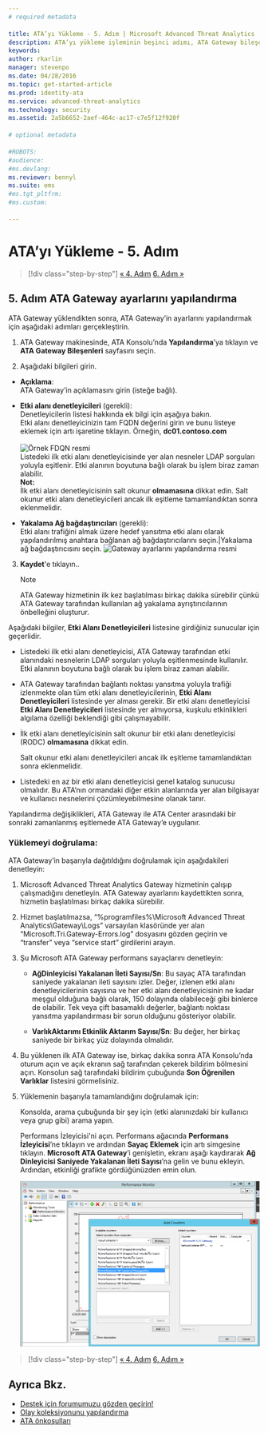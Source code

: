 ```yaml
---
# required metadata

title: ATA’yı Yükleme - 5. Adım | Microsoft Advanced Threat Analytics
description: ATA’yı yükleme işleminin beşinci adımı, ATA Gateway bileşeniniz için ayarları yapılandırmanıza yardımcı olur.
keywords:
author: rkarlin
manager: stevenpo
ms.date: 04/28/2016
ms.topic: get-started-article
ms.prod: identity-ata
ms.service: advanced-threat-analytics
ms.technology: security
ms.assetid: 2a5b6652-2aef-464c-ac17-c7e5f12f920f

# optional metadata

#ROBOTS:
#audience:
#ms.devlang:
ms.reviewer: bennyl
ms.suite: ems
#ms.tgt_pltfrm:
#ms.custom:

---
```


# ATA’yı Yükleme - 5. Adım

>[!div class="step-by-step"]
[« 4. Adım](install-ata-step4.md)
[6. Adım »](install-ata-step6.md)


## 5. Adım ATA Gateway ayarlarını yapılandırma
ATA Gateway yüklendikten sonra, ATA Gateway’in ayarlarını yapılandırmak için aşağıdaki adımları gerçekleştirin.

1.  ATA Gateway makinesinde, ATA Konsolu’nda **Yapılandırma**’ya tıklayın ve **ATA Gateway Bileşenleri** sayfasını seçin.

2.  Aşağıdaki bilgileri girin.



  - **Açıklama**: <br>ATA Gateway’in açıklamasını girin (isteğe bağlı).
  - **Etki alanı denetleyicileri** (gerekli): <br>Denetleyicilerin listesi hakkında ek bilgi için aşağıya bakın.<br>Etki alanı denetleyicinizin tam FQDN değerini girin ve bunu listeye eklemek için artı işaretine tıklayın. Örneğin, **dc01.contoso.com**<br /><br />![Örnek FDQN resmi](media/ATAGWDomainController.png)<br>Listedeki ilk etki alanı denetleyicisinde yer alan nesneler LDAP sorguları yoluyla eşitlenir. Etki alanının boyutuna bağlı olarak bu işlem biraz zaman alabilir.<br>
  **Not:** <br>İlk etki alanı denetleyicisinin salt okunur **olmamasına** dikkat edin. Salt okunur etki alanı denetleyicileri ancak ilk eşitleme tamamlandıktan sonra eklenmelidir.<br>


 - **Yakalama Ağ bağdaştırıcıları** (gerekli):<br>Etki alanı trafiğini almak üzere hedef yansıtma etki alanı olarak yapılandırılmış anahtara bağlanan ağ bağdaştırıcılarını seçin.|Yakalama ağ bağdaştırıcısını seçin.
    ![Gateway ayarlarını yapılandırma resmi](media/ATA-Config-GW-Settings.jpg)

3.  **Kaydet**'e tıklayın..

    > [!NOTE]
    > ATA Gateway hizmetinin ilk kez başlatılması birkaç dakika sürebilir çünkü ATA Gateway tarafından kullanılan ağ yakalama ayrıştırıcılarının önbelleğini oluşturur.

Aşağıdaki bilgiler, **Etki Alanı Denetleyicileri** listesine girdiğiniz sunucular için geçerlidir.

-   Listedeki ilk etki alanı denetleyicisi, ATA Gateway tarafından etki alanındaki nesnelerin LDAP sorguları yoluyla eşitlenmesinde kullanılır. Etki alanının boyutuna bağlı olarak bu işlem biraz zaman alabilir.

-   ATA Gateway tarafından bağlantı noktası yansıtma yoluyla trafiği izlenmekte olan tüm etki alanı denetleyicilerinin, **Etki Alanı Denetleyicileri** listesinde yer alması gerekir. Bir etki alanı denetleyicisi **Etki Alanı Denetleyicileri** listesinde yer almıyorsa, kuşkulu etkinlikleri algılama özelliği beklendiği gibi çalışmayabilir.

-   İlk etki alanı denetleyicisinin salt okunur bir etki alanı denetleyicisi (RODC) **olmamasına** dikkat edin.

    Salt okunur etki alanı denetleyicileri ancak ilk eşitleme tamamlandıktan sonra eklenmelidir.

-   Listedeki en az bir etki alanı denetleyicisi genel katalog sunucusu olmalıdır. Bu ATA’nın ormandaki diğer etkin alanlarında yer alan bilgisayar ve kullanıcı nesnelerini çözümleyebilmesine olanak tanır.

Yapılandırma değişiklikleri, ATA Gateway ile ATA Center arasındaki bir sonraki zamanlanmış eşitlemede ATA Gateway’e uygulanır.

### Yüklemeyi doğrulama:
ATA Gateway’in başarıyla dağıtıldığını doğrulamak için aşağıdakileri denetleyin:

1.  Microsoft Advanced Threat Analytics Gateway hizmetinin çalışıp çalışmadığını denetleyin. ATA Gateway ayarlarını kaydettikten sonra, hizmetin başlatılması birkaç dakika sürebilir.

2.  Hizmet başlatılmazsa, “%programfiles%\Microsoft Advanced Threat Analytics\Gateway\Logs” varsayılan klasöründe yer alan “Microsoft.Tri.Gateway-Errors.log” dosyasını gözden geçirin ve “transfer” veya “service start” girdilerini arayın.

3.  Şu Microsoft ATA Gateway performans sayaçlarını denetleyin:

    -   **AğDinleyicisi Yakalanan İleti Sayısı/Sn**: Bu sayaç ATA tarafından saniyede yakalanan ileti sayısını izler. Değer, izlenen etki alanı denetleyicilerinin sayısına ve her etki alanı denetleyicisinin ne kadar meşgul olduğuna bağlı olarak, 150 dolayında olabileceği gibi binlerce de olabilir. Tek veya çift basamaklı değerler, bağlantı noktası yansıtma yapılandırması bir sorun olduğunu gösteriyor olabilir.

    -   **VarlıkAktarımı Etkinlik Aktarım Sayısı/Sn**: Bu değer, her birkaç saniyede bir birkaç yüz dolayında olmalıdır.

4.  Bu yüklenen ilk ATA Gateway ise, birkaç dakika sonra ATA Konsolu’nda oturum açın ve açık ekranın sağ tarafından çekerek bildirim bölmesini açın. Konsolun sağ tarafındaki bildirim çubuğunda **Son Öğrenilen Varlıklar** listesini görmelisiniz.

5.  Yüklemenin başarıyla tamamlandığını doğrulamak için:

    Konsolda, arama çubuğunda bir şey için (etki alanınızdaki bir kullanıcı veya grup gibi) arama yapın.

    Performans İzleyicisi'ni açın. Performans ağacında **Performans İzleyicisi**’ne tıklayın ve ardından **Sayaç Eklemek** için artı simgesine tıklayın. **Microsoft ATA Gateway**’i genişletin, ekranı aşağı kaydırarak **Ağ Dinleyicisi Saniyede Yakalanan İleti Sayısı**’na gelin ve bunu ekleyin. Ardından, etkinliği grafikte gördüğünüzden emin olun.

    ![Performans sayaçlarını ekleme resmi](media/ATA-performance-monitoring-add-counters.png)


>[!div class="step-by-step"]
[« 4. Adım](install-ata-step4.md)
[6. Adım »](install-ata-step6.md)

## Ayrıca Bkz.

- [Destek için forumumuzu gözden geçirin!](https://social.technet.microsoft.com/Forums/security/en-US/home?forum=mata)
- [Olay koleksiyonunu yapılandırma](/advanced-threat-analytics/plan-design/configure-event-collection)
- [ATA önkoşulları](/advanced-threat-analytics/plan-design/ata-prerequisites)


<!--HONumber=Apr16_HO4-->


